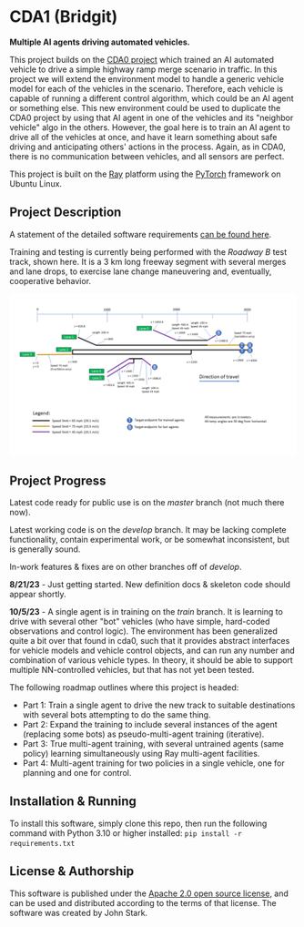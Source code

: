 # CDA1 (Bridgit)
**Multiple AI agents driving automated vehicles.**

This project builds on the [CDA0 project](https://github.com/TonysCousin/cda0) which trained an AI automated vehicle to drive a simple highway ramp merge scenario in traffic.
In this project we will extend the environment model to handle a generic vehicle model for each of the vehicles in the scenario.
Therefore, each vehicle is capable of running a different control algorithm, which could be an AI agent or something else.
This new environment could be used to duplicate the CDA0 project by using that AI agent in one of the vehicles and its "neighbor vehicle" algo in the others.
However, the goal here is to train an AI agent to drive all of the vehicles at once, and have it learn something about safe driving and anticipating others' actions in the process.
Again, as in CDA0, there is no communication between vehicles, and all sensors are perfect.

This project is built on the [Ray](https://www.ray.io) platform using the [PyTorch](https://pytorch.org) framework on Ubuntu Linux.


## Project Description
A statement of the detailed software requirements [can be found here](docs/cda1_rqmts.txt).

Training and testing is currently being performed with the _Roadway B_ test track, shown here. It is a 3 km long freeway segment with several merges and lane drops, to exercise lane change maneuvering and, eventually, cooperative behavior.

![Roadway B](docs/images/RoadwayB_map.png)

## Project Progress
Latest code ready for public use is on the _master_ branch (not much there now).

Latest working code is on the _develop_ branch. It may be lacking complete functionality, contain experimental work, or be somewhat inconsistent, but is generally sound.

In-work features & fixes are on other branches off of _develop_.

**8/21/23** - Just getting started. New definition docs & skeleton code should appear shortly.

**10/5/23** - A single agent is in training on the _train_ branch.
It is learning to drive with several other "bot" vehicles (who have simple, hard-coded observations and control logic). 
The environment has been generalized quite a bit over that found in cda0, such that it provides abstract interfaces for vehicle models and vehicle control objects, and can run any number and combination of various vehicle types.
In theory, it should be able to support multiple NN-controlled vehicles, but that has not yet been tested.

The following roadmap outlines where this project is headed:
- Part 1:  Train a single agent to drive the new track to suitable destinations with several bots attempting to do the same thing.
- Part 2:  Expand the training to include several instances of the agent (replacing some bots) as pseudo-multi-agent training (iterative).
- Part 3:  True multi-agent training, with several untrained agents (same policy) learning simultaneously using Ray multi-agent facilities.
- Part 4:  Multi-agent training for two policies in a single vehicle, one for planning and one for control.

## Installation & Running
To install this software, simply clone this repo, then run the following command with Python 3.10 or higher installed:
`pip install -r requirements.txt`

## License & Authorship
This software is published under the [Apache 2.0 open source license](LICENSE), and can be used and distributed according to the terms of that license.
The software was created by John Stark.
